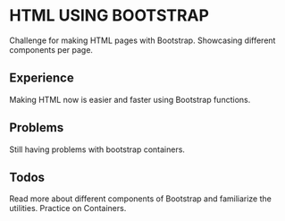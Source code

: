 # HTML USING BOOTSTRAP
Challenge for making HTML pages with Bootstrap. Showcasing different components per page.

## Experience
Making HTML now is easier and faster using Bootstrap functions.

## Problems
Still having problems with bootstrap containers.

## Todos
Read more about different components of Bootstrap and familiarize the utilities. Practice on Containers.
